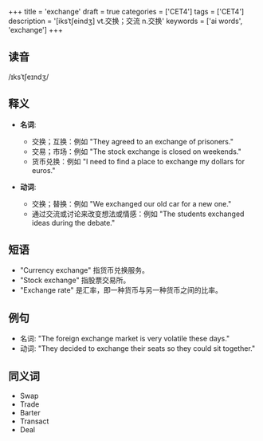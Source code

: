 +++
title = 'exchange'
draft = true
categories = ['CET4']
tags = ['CET4']
description = '[iksˈt∫eindʒ] vt.交换；交流 n.交换'
keywords = ['ai words', 'exchange']
+++

## 读音
/ɪksˈtʃeɪndʒ/

## 释义
- **名词**:
  - 交换；互换：例如 "They agreed to an exchange of prisoners."
  - 交易；市场：例如 "The stock exchange is closed on weekends."
  - 货币兑换：例如 "I need to find a place to exchange my dollars for euros."

- **动词**:
  - 交换；替换：例如 "We exchanged our old car for a new one."
  - 通过交流或讨论来改变想法或情感：例如 "The students exchanged ideas during the debate."

## 短语
- "Currency exchange" 指货币兑换服务。
- "Stock exchange" 指股票交易所。
- "Exchange rate" 是汇率，即一种货币与另一种货币之间的比率。

## 例句
- 名词: "The foreign exchange market is very volatile these days."
- 动词: "They decided to exchange their seats so they could sit together."

## 同义词
- Swap
- Trade
- Barter
- Transact
- Deal
